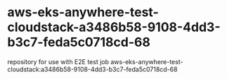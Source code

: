 # aws-eks-anywhere-test-cloudstack-a3486b58-9108-4dd3-b3c7-feda5c0718cd-68
repository for use with E2E test job aws-eks-anywhere-test-cloudstack:a3486b58-9108-4dd3-b3c7-feda5c0718cd-68
